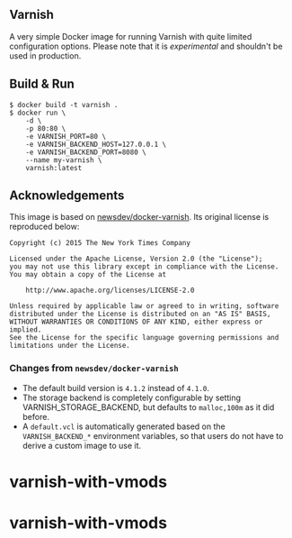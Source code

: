 Varnish
-------
A very simple Docker image for running Varnish with quite limited configuration
options. Please note that it is *experimental* and shouldn't be used in production.

## Build & Run

```
$ docker build -t varnish .
$ docker run \
	-d \
	-p 80:80 \
	-e VARNISH_PORT=80 \
	-e VARNISH_BACKEND_HOST=127.0.0.1 \
	-e VARNISH_BACKEND_PORT=8080 \
	--name my-varnish \
	varnish:latest
```

## Acknowledgements
This image is based on [newsdev/docker-varnish](https://github.com/newsdev/docker-varnish).
Its original license is reproduced below:

```
Copyright (c) 2015 The New York Times Company

Licensed under the Apache License, Version 2.0 (the "License");
you may not use this library except in compliance with the License.
You may obtain a copy of the License at

    http://www.apache.org/licenses/LICENSE-2.0

Unless required by applicable law or agreed to in writing, software
distributed under the License is distributed on an "AS IS" BASIS,
WITHOUT WARRANTIES OR CONDITIONS OF ANY KIND, either express or implied.
See the License for the specific language governing permissions and
limitations under the License.
```

### Changes from `newsdev/docker-varnish`

  - The default build version is `4.1.2` instead of `4.1.0`.
  - The storage backend is completely configurable by setting
    VARNISH_STORAGE_BACKEND, but defaults to `malloc,100m` as it did before.
  - A `default.vcl` is automatically generated based on the `VARNISH_BACKEND_*`
    environment variables, so that users do not have to derive a custom image
    to use it.
# varnish-with-vmods
# varnish-with-vmods
